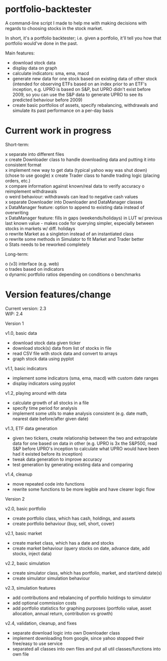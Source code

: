 # portfolio-backtester

A command-line script I made to help me with making decisions with regards to choosing stocks in the stock market.

In short, it's a portfolio backtester; i.e. given a portfolio, it'll tell you how that portfolio would've done in the past.

Main features:
- download stock data
- display data on graph
- calculate indicators: sma, ema, macd
- generate new data for one stock based on existing data of other stock (intended for observing ETFs based on an index prior to an ETF's inception, e.g. UPRO is based on S&P, but UPRO didn't exist before 2009, so you can use the S&P data to generate UPRO to see its predicted behaviour before 2009)
- create basic portfolios of assets, specify rebalancing, withdrawals and simulate its past performance on a per-day basis

# Current work in progress

Short-term:

x separate into different files  
x create Downloader class to handle downloading data and putting it into consistent format  
x implement new way to get data (typical yahoo way was shut down) (chose to use google)
x create Trader class to handle trading logic (placing orders, etc.)  
x compare information against known/real data to verify accuracy
o reimplement withdrawals   
o weird behaviour: withdrawals can lead to negative cash values  
x separate Downloader into Downloader and DataManager classes  
x DataManager feature: option to append to existing data instead of overwriting  
x DataManager feature: fills in gaps (weekends/holidays) in LUT w/ previous last known value - makes code for querying simpler, especially between stocks in markets w/ diff. holidays  
o rewrite Market as a singleton instead of an instantiated class  
o rewrite some methods in Simulator to fit Market and Trader better  
o Stats needs to be reworked completely

Long-term:

o (v3) interface (e.g. web)  
o trades based on indicators  
o dynamic portfolio ratios depending on conditions
o benchmarks

# Version features/change

Current version: 2.3  
WIP: 2.4

Version 1

v1.0, basic data
- download stock data given ticker
- download stock(s) data from list of stocks in file
- read CSV file with stock data and convert to arrays
- graph stock data using pyplot

v1.1, basic indicators
- implement some indicators (sma, ema, macd) with custom date ranges
- display indicators using pyplot

v1.2, playing around with data
- calculate growth of all stocks in a file
- specify time period for analysis
- implement some utils to make analysis consistent (e.g. date math, nearest date before/after given date)

v1.3, ETF data generation
- given two tickers, create relationship between the two and extrapolate data for one based on data in other (e.g. UPRO is 3x the S&P500, read S&P before UPRO's inception to calculate what UPRO would have been had it existed before its inception)
- tweak data generation to improve accuracy
- test generation by generating existing data and comparing

v1.4, cleanup
- move repeated code into functions
- rewrite some functions to be more legible and have clearer logic flow


Version 2

v2.0, basic portfolio
- create portfolio class, which has cash, holdings, and assets
- create portfolio behaviour (buy, sell, short, cover)

v2.1, basic market
- create market class, which has a date and stocks
- create market behaviour (query stocks on date, advance date, add stocks, inject data)

v2.2, basic simulation
- create simulator class, which has portfolio, market, and start/end date(s)
- create simulator simulation behaviour

v2.3, simulation features
- add contributions and rebalancing of portfolio holdings to simulator
- add optional commission costs
- add portfolio statistics for graphing purposes (portfolio value, asset allocation, annual return, contribution vs growth)

v2.4, validation, cleanup, and fixes
- separate download logic into own Downloader class
- implement downloading from google, since yahoo stopped their free/easy to use service
- separated all classes into own files and put all util classes/functions into own file
